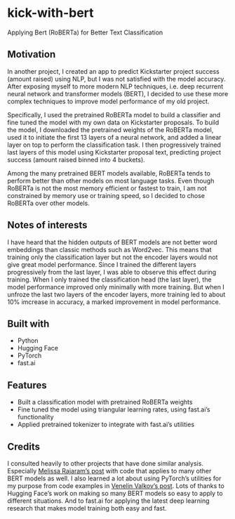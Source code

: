 # kick-with-bert
Applying Bert (RoBERTa) for Better Text Classification 

## Motivation
In another project, I created an app to predict Kickstarter project success (amount raised) using NLP, but I was not satisfied with the model accuracy. After exposing myself to more modern NLP techniques, i.e. deep recurrent neural network and transformer models (BERT), I decided to use these more complex techniques to improve model performance of my old project.

Specifically, I used the pretrained RoBERTa model to build a classifier and fine tuned the model with my own data on Kickstarter proposals. To build the model, I downloaded the pretrained weights of the RoBERTa model, used it to initiate the first 13 layers of a neural network, and added a linear layer on top to perform the classification task. I then progressively trained last layers of this model using Kickstarter proposal text, predicting project success (amount raised binned into 4 buckets).     

Among the many pretrained BERT models available, RoBERTa tends to perform better than other models on most language tasks. Even though RoBERTa is not the most memory efficient or fastest to train, I am not constrained by memory use or training speed, so I decided to chose RoBERTa over other models. 

## Notes of interests
I have heard that the hidden outputs of BERT models are not better word embeddings than classic methods such as Word2vec. This means that training only the classification layer but not the encoder layers would not give great model performance. Since I trained the different layers progressively from the last layer, I was able to observe this effect during training. When I only trained the classification head (the last layer), the model performance improved only minimally with more training. But when I unfroze the last two layers of the encoder layers, more training led to about 10% imcrease in accuracy, a marked improvement in model performance.

## Built with
-	Python
-	Hugging Face
-	PyTorch
-	fast.ai

## Features
-	Built a classification model with pretrained RoBERTa weights
-	Fine tuned the model using triangular learning rates, using fast.ai’s functionality
-	Applied pretrained tokenizer to integrate with fast.ai’s utilities

## Credits
I consulted heavily to other projects that have done similar analysis. Especially [Melissa Rajaram’s post](https://www.kaggle.com/melissarajaram/roberta-fastai-huggingface-transformers#Training-the-Model) with code that applies to many other BERT models as well. I also learned a lot about using PyTorch’s utilities for my purpose from code examples in [Venelin Valkov’s post](https://www.curiousily.com/posts/sentiment-analysis-with-bert-and-hugging-face-using-pytorch-and-python/). Lots of thanks to Hugging Face’s work on making so many BERT models so easy to apply to different situations. And to fast.ai for applying the latest deep learning research that makes model training both easy and fast. 
